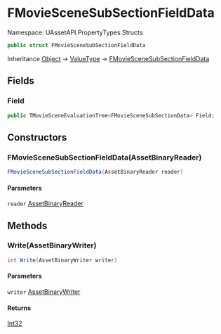 # FMovieSceneSubSectionFieldData

Namespace: UAssetAPI.PropertyTypes.Structs

```csharp
public struct FMovieSceneSubSectionFieldData
```

Inheritance [Object](https://docs.microsoft.com/en-us/dotnet/api/system.object) → [ValueType](https://docs.microsoft.com/en-us/dotnet/api/system.valuetype) → [FMovieSceneSubSectionFieldData](./uassetapi.propertytypes.structs.fmoviescenesubsectionfielddata.md)

## Fields

### **Field**

```csharp
public TMovieSceneEvaluationTree<FMovieSceneSubSectionData> Field;
```

## Constructors

### **FMovieSceneSubSectionFieldData(AssetBinaryReader)**

```csharp
FMovieSceneSubSectionFieldData(AssetBinaryReader reader)
```

#### Parameters

`reader` [AssetBinaryReader](./uassetapi.assetbinaryreader.md)<br>

## Methods

### **Write(AssetBinaryWriter)**

```csharp
int Write(AssetBinaryWriter writer)
```

#### Parameters

`writer` [AssetBinaryWriter](./uassetapi.assetbinarywriter.md)<br>

#### Returns

[Int32](https://docs.microsoft.com/en-us/dotnet/api/system.int32)<br>
